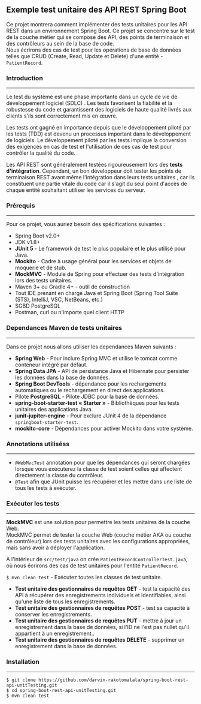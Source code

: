 
## Exemple test unitaire des API REST Spring Boot
Ce projet montrera comment implémenter des tests unitaires pour les API REST dans un environnement Spring Boot. 
Ce projet se concentre sur le test de la couche métier qui se compose des API, des points de terminaison 
et des contrôleurs au sein de la base de code.<br/>
Nous écrirons des cas de test pour les opérations de base de données telles que CRUD 
(Create, Read, Update et Delete) d'une entité - `PatientRecord`.<br/>

### Introduction
---
Le test du système est une phase importante dans un cycle de vie de développement logiciel (SDLC) . 
Les tests favorisent la fiabilité et la robustesse du code et garantissent des logiciels de haute qualité livrés 
aux clients s'ils sont correctement mis en œuvre.<br/>

Les tests ont gagné en importance depuis que le développement piloté par les tests (TDD) est devenu un processus 
important dans le développement de logiciels. Le développement piloté par les tests implique la conversion des 
exigences en cas de test et l'utilisation de ces cas de test pour contrôler la qualité du code.<br/>

Les API REST sont généralement testées rigoureusement lors des **tests d'intégration**. 
Cependant, un bon développeur doit tester les points de terminaison REST avant même l'intégration dans leurs tests unitaires , 
car ils constituent une partie vitale du code car il s'agit du seul point d'accès de chaque entité souhaitant utiliser 
les services du serveur.

### Prérequis
---
Pour ce projet, vous auriez besoin des spécifications suivantes :<br/>
- Spring Boot v2.0+
- JDK v1.8+
- **JUnit 5** - Le framework de test le plus populaire et le plus utilisé pour Java.
- **Mockito** - Cadre à usage général pour les services et objets de moquerie et de stub.
- **MockMVC** - Module de Spring pour effectuer des tests d'intégration lors des tests unitaires.
- Maven 3+ ou Gradle 4+ - outil de construction
- Tout IDE prenant en charge Java et Spring Boot (Spring Tool Suite (STS), IntelliJ, VSC, NetBeans, etc.)
- SGBD PostgreSQL
- Postman, curl ou n'importe quel client HTTP

### Dependances Maven de tests unitaires
---
Dans ce projet nous allons utiliser les dependances Maven suivants :<br/>
- **Spring Web** - Pour inclure Spring MVC et utilise le tomcat comme conteneur intégré par défaut.
- **Spring Data JPA** - API de persistance Java et Hibernate pour persister les données dans la base de données.
- **Spring Boot DevTools** - dépendance pour les rechargements automatiques ou le rechargement en direct des applications.
- Pilote **PostgreSQL** - Pilote JDBC pour la base de données.
- **spring-boot-starter-test « Starter »** - Bibliothèques pour les tests unitaires des applications Java.
- **junit-jupiter-engine** - Pour exclure JUnit 4 de la dépendance `springboot-starter-test`.
- **mockito-core** - Dépendances pour activer Mockito dans votre système.

### Annotations utiliséss
---
* `@WebMvcTest` annotation pour que les dépendances qui seront chargées lorsque vous exécuterez la classe de test soient celles qui affectent directement la classe du contrôleur.
* `@Test` afin que JUnit puisse les récupérer et les mettre dans une liste de tous les tests à exécuter.

### Exécuter les tests
---
**MockMVC** est une solution pour permettre les tests unitaires de la couche Web.<br/>
MockMVC permet de tester la couche Web (couche métier AKA ou couche de contrôleur) lors des tests unitaires 
avec les configurations appropriées, mais sans avoir à déployer l'application.<br/>

À l'intérieur de `src/test/java` on crée `PatientRecordControllerTest.java`, où nous écrirons des cas de test unitaires pour l'entité `PatientRecord`.

`$ mvn clean test` - Exécutez toutes les classes de test unitaire.<br/>

- **Test unitaire des gestionnaires de requêtes GET** - test la capacité des API à récupérer des enregistrements individuels et identifiables, ainsi qu'une liste de tous les enregistrements.
- **Test unitaire des gestionnaires de requêtes POST** - test sa capacité à conserver les enregistrements.
- **Test unitaire des gestionnaires de requêtes PUT** - mettre à jour un enregistrement dans la base de données, si l'ID ne l'est pas nullet qu'il appartient à un enregistrement..
- **Test unitaire des gestionnaires de requêtes DELETE** - supprimer un enregistrement dans la base de données.

### Installation
---
`$ git clone https://github.com/darvin-rakotomalala/spring-boot-rest-api-unitTesting.git` <br/>
`$ cd spring-boot-rest-api-unitTesting.git` <br/>
`$ mvn clean test`
